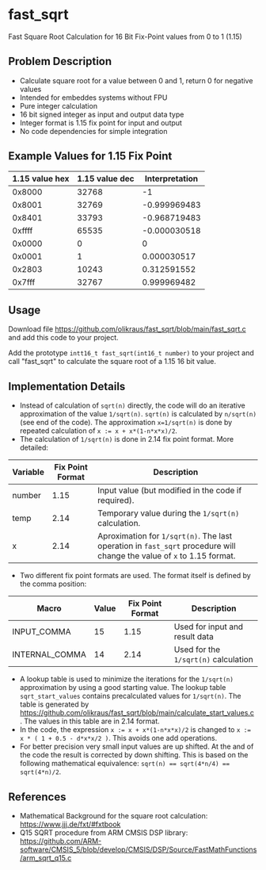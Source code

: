 # fast_sqrt
Fast Square Root Calculation for 16 Bit Fix-Point values from 0 to 1 (1.15) 


## Problem Description
 * Calculate square root for a value between 0 and 1, return 0 for negative values
 * Intended for embeddes systems without FPU
 * Pure integer calculation
 * 16 bit signed integer as input and output data type
 * Integer format is 1.15 fix point for input and output
 * No code dependencies for simple integration 

## Example Values for 1.15 Fix Point

  | 1.15 value hex | 1.15 value dec | Interpretation |
  |---|---|---|
  | 0x8000 | 32768 | -1 |
  | 0x8001 | 32769 | -0.999969483 |
  | 0x8401 | 33793 | -0.968719483 |
  | 0xffff | 65535 | -0.000030518 |
  | 0x0000 | 0 | 0 |
  | 0x0001 | 1 |  0.000030517 |
  | 0x2803 | 10243 | 0.312591552 |
  | 0x7fff | 32767 | 0.999969482 |

## Usage

Download file https://github.com/olikraus/fast_sqrt/blob/main/fast_sqrt.c and add this code to your project.

Add the prototype `intt16_t fast_sqrt(int16_t number)` to your project and call "fast_sqrt" to calculate the square root of a 1.15 16 bit value.

## Implementation Details

 * Instead of calculation of `sqrt(n)` directly, the code will do an iterative approximation of the value `1/sqrt(n)`. `sqrt(n)` is calculated by `n/sqrt(n)` (see end of the code). The approximation `x=1/sqrt(n)` is done by repeated calculation of `x := x + x*(1-n*x*x)/2`. 
 * The calculation of `1/sqrt(n)` is done in 2.14 fix point format. More detailed:

  | Variable | Fix Point Format | Description |
  |---|---|---|
  | number | 1.15 | Input value (but modified in the code if required). |
  | temp | 2.14 | Temporary value during the `1/sqrt(n)` calculation. |
  | x | 2.14 | Aproximation for `1/sqrt(n)`. The last operation in `fast_sqrt` procedure will change the value of `x` to 1.15 format. |

 * Two different fix point formats are used. The format itself is defined by the comma position:

  | Macro | Value | Fix Point Format | Description |
  |---|---|---|---|
  | INPUT_COMMA | 15 | 1.15 | Used for input and result data |
  | INTERNAL_COMMA | 14 | 2.14 | Used for the `1/sqrt(n)` calculation |

 * A lookup table is used to minimize the iterations for the `1/sqrt(n)` approximation by using a good starting value. The lookup table `sqrt_start_values` contains precalculated values for `1/sqrt(n)`. The table is generated by https://github.com/olikraus/fast_sqrt/blob/main/calculate_start_values.c . The values in this table are in 2.14 format.
 * In the code, the expression `x := x + x*(1-n*x*x)/2` is changed to `x := x * ( 1 + 0.5 - d*x*x/2 )`. This avoids one add operations.
 * For better precision very small input values are up shifted. At the and of the code the result is corrected by down shifting. This is based on the following mathematical equivalence: `sqrt(n) == sqrt(4*n/4) == sqrt(4*n)/2`.
 
## References

 * Mathematical Background for the square root calculation: https://www.jjj.de/fxt/#fxtbook
 * Q15 SQRT procedure from ARM CMSIS DSP library: https://github.com/ARM-software/CMSIS_5/blob/develop/CMSIS/DSP/Source/FastMathFunctions/arm_sqrt_q15.c 
